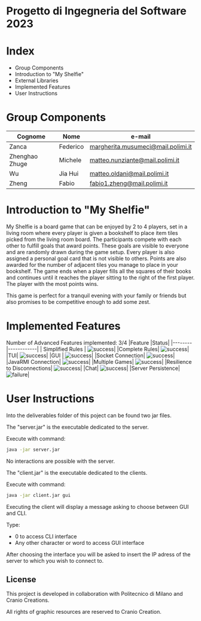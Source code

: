 # Progetto di Ingegneria del Software 2023

# Index
- Group Components
- Introduction to "My Shelfie"
- External Libraries
- Implemented Features
- User Instructions


# Group Components

| Cognome | Nome | e-mail 
| ------ | ------ |----- 
| Zanca | Federico| margherita.musumeci@mail.polimi.it
| Zhenghao Zhuge|  Michele | matteo.nunziante@mail.polimi.it
| Wu |Jia Hui| matteo.oldani@mail.polimi.it
| Zheng |Fabio| fabio1.zheng@mail.polimi.it


# Introduction to "My Shelfie"

My Shelfie is a board game that can be enjoyed by 2 to 4 players, set in a living room where every player is given a bookshelf to place item tiles picked from the living room board.
The participants compete with each other to fulfill goals that award points. These goals are visible to everyone and are randomly drawn during the game setup. Every player is also assigned a personal goal card that is not visible to others. Points are also awarded for the number of adjacent tiles you manage to place in your bookshelf.
The game ends when a player fills all the squares of their books and continues until it reaches the player sitting to the right of the first player.
The player with the most points wins.

This game is perfect for a tranquil evening with your family or friends but also promises to be competitive enough to add some zest.


# Implemented Features
Number of Advanced Features implemented: 3/4
|Feature |Status|
|--------|------------|
| Simplified Rules |  ![success](https://via.placeholder.com/15/00ff00/000000?text=+)|
|Complete Rules|  ![success](https://via.placeholder.com/15/00ff00/000000?text=+)|
|TUI|  ![success](https://via.placeholder.com/15/00ff00/000000?text=+)|
|GUI |  ![success](https://via.placeholder.com/15/00ff00/000000?text=+)|
|Socket Connection|  ![success](https://via.placeholder.com/15/00ff00/000000?text=+)|
|JavaRMI Connection|  ![success](https://via.placeholder.com/15/00ff00/000000?text=+)|
|Multiple Games|   ![success](https://via.placeholder.com/15/00ff00/000000?text=+)|
|Resilience to Disconnections|   ![success](https://via.placeholder.com/15/00ff00/000000?text=+)|
|Chat|   ![success](https://via.placeholder.com/15/00ff00/000000?text=+)|
|Server Persistence|   ![failure](https://via.placeholder.com/15/ff0000/000000?text=+)|


# User Instructions

Into the deliverables folder of this poject can be found two jar files.

The "server.jar" is the executable dedicated to the server.

Execute with command:
```sh
java -jar server.jar
```
No interactions are possible with the server.

The "client.jar" is the executable dedicated to the clients.

Execute with command:
```sh
java -jar client.jar gui
```

Executing the client will display a message asking to choose between GUI and CLI.

Type:
- 0 to access CLI interface
- Any other character or word to access GUI interface


After choosing the interface you will be asked to insert the IP adress of the server to which you wish to connect to.



## License

This project is developed in collaboration with Politecnico di Milano and Cranio Creations.

All rights of graphic resources are reserved to Cranio Creation.
